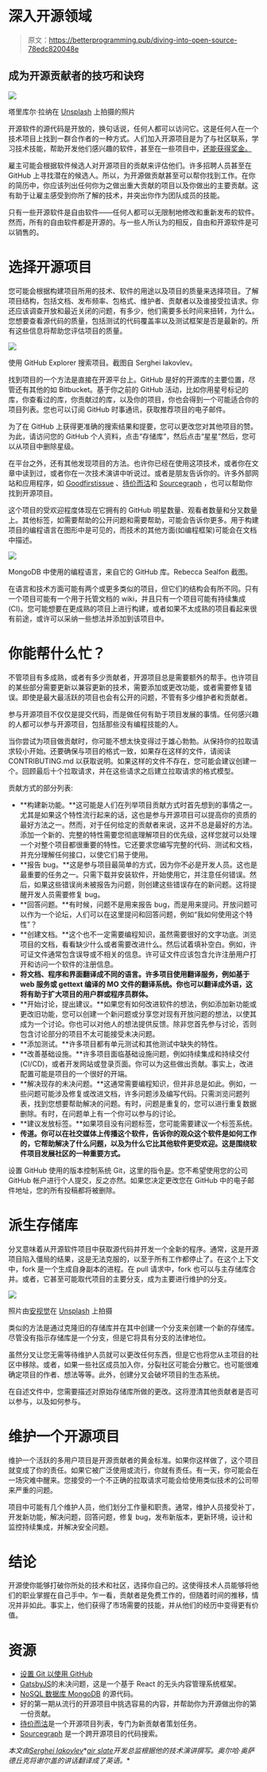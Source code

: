 # 深入开源领域

> 原文：<https://betterprogramming.pub/diving-into-open-source-78edc820048e>

## 成为开源贡献者的技巧和诀窍

![](img/595d31cb544e0222ab3315f6fa5cdf14.png)

塔里库尔·拉纳在 [Unsplash](https://unsplash.com?utm_source=medium&utm_medium=referral) 上拍摄的照片

开源软件的源代码是开放的，换句话说，任何人都可以访问它。这是任何人在一个技术项目上找到一群合作者的一种方式。人们加入开源项目是为了与社区联系，学习技术技能，帮助开发他们感兴趣的软件，甚至在一些项目中，[还能获得奖金。](https://store.gatsbyjs.org/)

雇主可能会根据软件候选人对开源项目的贡献来评估他们。许多招聘人员甚至在 GitHub 上寻找潜在的候选人。所以，为开源做贡献甚至可以帮你找到工作。在你的简历中，你应该列出任何你为之做出重大贡献的项目以及你做出的主要贡献。这有助于让雇主感受到你所了解的技术，并突出你作为团队成员的技能。

只有一些开源软件是自由软件——任何人都可以无限制地修改和重新发布的软件。然而，所有的自由软件都是开源的。与一些人所认为的相反，自由和开源软件是可以销售的。

# 选择开源项目

您可能会根据构建项目所用的技术、软件的用途以及项目的质量来选择项目。了解项目结构，包括文档、发布频率、包格式、维护者、贡献者以及谁接受拉请求。你还应该调查开放和最近关闭的问题，有多少，他们需要多长时间来扭转，为什么。您想要查看源代码的质量，包括测试的代码覆盖率以及测试框架是否是最新的。所有这些信息将帮助您评估项目的质量。

![](img/fc5f4aa134857ac473b9dd43ea7df848.png)

使用 GitHub Explorer 搜索项目。截图自 Serghei Iakovlev。

找到项目的一个方法是直接在开源平台上。GitHub 是好的开源库的主要位置，尽管还有其他的如 Bitbucket。基于你之前的 GitHub 活动，比如你用星号标记的库，你查看过的库，你贡献过的库，以及你的项目，你也会得到一个可能适合你的项目列表。您也可以订阅 GitHub 时事通讯，获取推荐项目的电子邮件。

为了在 GitHub 上获得更准确的搜索结果和提要，您可以更改您对其他项目的赞。为此，请访问您的 GitHub 个人资料，点击“存储库”，然后点击“星星”然后，您可以从项目中删除星级。

在平台之外，还有其他发现项目的方法。也许你已经在使用这项技术，或者你在文章中读到过，或者你在一次技术演讲中听说过。或者是朋友告诉你的。许多外部网站和应用程序，如 [Goodfirstissue](https://goodfirstissue.dev/) 、[待价而沽](https://up-for-grabs.net/#/)和 [Sourcegraph](https://sourcegraph.com/search) ，也可以帮助你找到开源项目。

这个项目的受欢迎程度体现在它拥有的 GitHub 明星数量、观看者数量和分叉数量上。其他标签，如需要帮助的公开问题和需要帮助，可能会告诉你更多。用于构建项目的编程语言在图形中是可见的，而技术的其他方面(如编程框架)可能会在文档中描述。

![](img/bf26a65cb71754d8df4683a489187a81.png)

MongoDB 中使用的编程语言，来自它的 GitHub 库。Rebecca Sealfon 截图。

在语言和技术方面可能有两个或更多类似的项目，但它们的结构会有所不同。只有一个项目可能有一个用于托管文档的 wiki，并且只有一个项目可能有持续集成(CI)。您可能想要在更成熟的项目上进行构建，或者如果不太成熟的项目看起来很有前途，或许可以采纳一些想法并添加到该项目中。

# 你能帮什么忙？

不管项目有多成熟，或者有多少贡献者，开源项目总是需要额外的帮手。也许项目的某些部分需要更新以兼容更新的技术，需要添加或更改功能，或者需要修复错误。即使是最大最活跃的项目也会有公开的问题，不管有多少维护者和贡献者。

参与开源项目不仅仅是提交代码，而是做任何有助于项目发展的事情。任何感兴趣的人都可以参与开源项目，包括那些没有编程技能的人。

当你尝试为项目做贡献时，你可能不想太快变得过于雄心勃勃。从保持你的拉取请求较小开始。还要确保与项目的格式一致，如果存在这样的文件，请阅读 CONTRIBUTING.md 以获取说明。如果这样的文件不存在，您可能会建议创建一个。回顾最后十个拉取请求，并在这些请求之后建立拉取请求的格式模型。

贡献方式的部分列表:

*   **构建新功能。**这可能是人们在列举项目贡献方式时首先想到的事情之一。尤其是如果这个特性流行起来的话，这也是参与开源项目可以提高你的资质的最好方法之一。然而，对于任何给定的贡献者来说，这并不总是最好的方法。添加一个新的、完整的特性需要您彻底理解项目的优先级，这样您就可以处理一个对整个项目都很重要的特性。它还要求您编写完整的代码、测试和文档，并充分理解任何接口，以使它们易于使用。
*   **报告 bug。**这是参与项目最简单的方式，因为你不必是开发人员。这也是最重要的任务之一。只需下载并安装软件，开始使用它，并注意任何错误。然后，如果这些错误尚未被报告为问题，则创建这些错误存在的新问题。这将提醒开发人员需要修复 bug。
*   **回答问题。**有时候，问题不是用来报告 bug，而是用来提问。开放问题可以作为一个论坛，人们可以在这里提问和回答问题，例如“我如何使用这个特性”？
*   **创建文档。**这个也不一定需要编程知识，虽然需要很好的文字功底。浏览项目的文档，看看缺少什么或者需要改进什么。然后试着填补空白。例如，许可证文件通常包含误导或不相关的信息。许可证文件应该包含允许注册用户打开和访问一个软件的注册信息。
*   **将文档、程序和界面翻译成不同的语言。许多项目使用翻译服务，例如基于 web 服务或 gettext 编译的 MO 文件的翻译系统。你也可以翻译成外语，这将有助于扩大项目的用户群或程序员群体。**
*   **开始讨论，提出建议。**如果您有如何改进软件的想法，例如添加新功能或更改旧功能，您可以创建一个新问题或分享您对现有开放问题的想法，以使其成为一个讨论。你也可以对他人的想法提供反馈。除非您首先参与讨论，否则包含讨论部分的项目不太可能接受未决问题。
*   **添加测试。**许多项目都有单元测试和其他测试中缺失的特性。
*   **改善基础设施。**许多项目面临基础设施问题，例如持续集成和持续交付(CI/CD)，或者开发网站或登录页面。你可以为这些做出贡献。事实上，改进配置可能是项目的一个很好的开端。
*   **解决现存的未决问题。**这通常需要编程知识，但并非总是如此。例如，一些问题可能涉及修复或改进文档，许多问题涉及编写代码。只需浏览问题列表，找到您想要帮助解决的问题。有时，问题是重复的，您可以进行重复数据删除。有时，在问题单上有一个你可以参与的讨论。
*   **建议发放标签。**如果项目没有问题标签，您可能需要建议一个标签系统。
*   **传道。你可以在社交媒体上传播这个软件，告诉你的观众这个软件是如何工作的，它帮助解决了什么问题，以及为什么它比其他软件更受欢迎。这是围绕软件项目发展社区的一种重要方式。**

设置 GitHub 使用的版本控制系统 Git，这里的指令[是](https://docs.github.com/en/get-started/quickstart/set-up-git)。您不希望使用您的公司 GitHub 帐户进行个人提交，反之亦然。如果您决定更改您在 GitHub 中的电子邮件地址，您的所有投稿都将被删除。

# 派生存储库

分叉意味着从开源软件项目中获取源代码并开发一个全新的程序。通常，这是开源项目陷入僵局的结果，这是无法克服的，以至于所有工作都停止了。在这个上下文中，fork 是一个生成自身副本的进程。在 pull 请求中，fork 也可以与主存储库合并。或者，它甚至可能取代项目的主要分支，成为主要进行维护的分支。

![](img/833908d0b48f39b7ad45d640dd9711b8.png)

照片由[安视觉](https://unsplash.com/@anvision?utm_source=medium&utm_medium=referral)在 [Unsplash](https://unsplash.com?utm_source=medium&utm_medium=referral) 上拍摄

类似的方法是通过克隆旧的存储库并在其中创建一个分支来创建一个新的存储库。尽管没有指示存储库是一个分支，但是它将具有分支的法律地位。

虽然分叉让您无需等待维护人员就可以更改任何东西，但是它也将您从主项目的社区中移除。或者，如果一些社区成员加入你，分裂社区可能会分散它。也可能很难确定项目的作者、想法等等。此外，创建分叉会破坏项目的生态系统。

在自述文件中，您需要描述对原始存储库所做的更改。这将澄清其他贡献者是否可以参与，以及如何参与。

# 维护一个开源项目

维护一个活跃的多用户项目是开源贡献者的黄金标准。如果你这样做了，这个项目就变成了你的责任。如果它被广泛使用或流行，你就有责任。有一天，你可能会在一场灾难中醒来。您接受的一个不正确的拉取请求可能会给使用类似技术的公司带来严重的问题。

项目中可能有几个维护人员，他们划分工作量和职责。通常，维护人员接受补丁，开发新功能，解决问题，回答问题，修复 bug，发布新版本，更新环境，设计和监控持续集成，并解决安全问题。

# 结论

开源使你能够打破你所处的技术和社区，选择你自己的。这使得技术人员能够将他们的职业掌握在自己手中。乍一看，贡献者是免费工作的，但随着时间的推移，情况并非如此。事实上，他们获得了市场需要的技能，并从他们的经历中变得更有价值。

# 资源

*   [设置 Git 以使用 GitHub](https://docs.github.com/en/get-started/quickstart/set-up-git)
*   [GatsbyJS](https://github.com/search?o=desc&q=org%3Agatsbyjs+type%3Aissue+label%3A%22help%20wanted%22+is%3Aopen&s=updated&type=Issues)的未决问题，这是一个基于 React 的无头内容管理系统框架。
*   [NoSQL 数据库 MongoDB](https://github.com/mongodb/mongo) 的源代码。
*   好的第一期从流行的开源项目中挑选容易的内容，并帮助你为开源做出你的第一份贡献。
*   [待价而沽](https://up-for-grabs.net/#/)是一个开源项目列表，专门为新贡献者策划任务。
*   [Sourcegraph](https://sourcegraph.com/search) 是一个跨开源项目的代码搜索。

*本文由*[*Serghei Iakovlev*](https://www.linkedin.com/in/egrep/)*[*air slate*](https://www.airslate.com/?utm_source=Medium&utm_medium=Articles&utm_campaign=airslate_homepage&utm_id=open_source)*开发总监根据他的技术演讲撰写。奥尔哈·奥萨德丘克将谢尔盖的讲话翻译成了英语。**